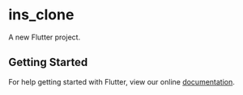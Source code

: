 # ins_clone

A new Flutter project.

## Getting Started

For help getting started with Flutter, view our online
[documentation](https://flutter.io/).
